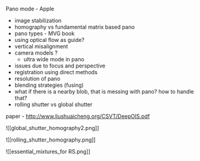 Pano mode - Apple
- image stabilization
- homography vs fundamental matrix based pano
- pano types - MVG book 
- using optical flow as guide? 
- vertical misalignment 
- camera models ? 
	- ultra wide mode in pano 
- issues due to focus and perspective
- registration using direct methods
- resolution of pano
- blending strategies (fusing)
- what if there is a nearby blob, that is messing with pano? how to handle that?
- rolling shutter vs global shutter



paper - http://www.liushuaicheng.org/CSVT/DeepOIS.pdf

![[global_shutter_homography2.png]]



![[rolling_shutter_homography.png]]


![[essential_mixtures_for RS.png]]
